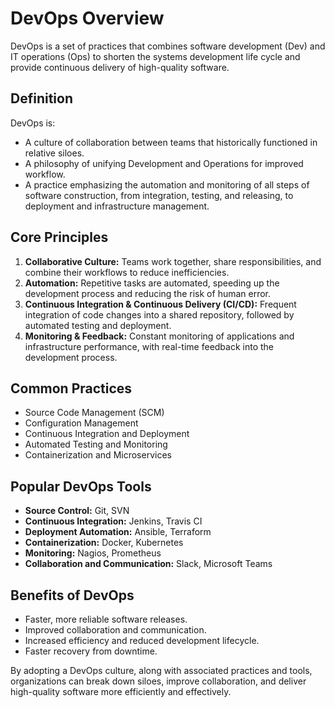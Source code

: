 # DevOps Overview

DevOps is a set of practices that combines software development (Dev) and IT operations (Ops) to shorten the systems development life cycle and provide continuous delivery of high-quality software.

## Definition

DevOps is:
- A culture of collaboration between teams that historically functioned in relative siloes.
- A philosophy of unifying Development and Operations for improved workflow.
- A practice emphasizing the automation and monitoring of all steps of software construction, from integration, testing, and releasing, to deployment and infrastructure management.

## Core Principles

1. **Collaborative Culture:** Teams work together, share responsibilities, and combine their workflows to reduce inefficiencies.
2. **Automation:** Repetitive tasks are automated, speeding up the development process and reducing the risk of human error.
3. **Continuous Integration & Continuous Delivery (CI/CD):** Frequent integration of code changes into a shared repository, followed by automated testing and deployment.
4. **Monitoring & Feedback:** Constant monitoring of applications and infrastructure performance, with real-time feedback into the development process.

## Common Practices

- Source Code Management (SCM)
- Configuration Management
- Continuous Integration and Deployment
- Automated Testing and Monitoring
- Containerization and Microservices

## Popular DevOps Tools

- **Source Control:** Git, SVN
- **Continuous Integration:** Jenkins, Travis CI
- **Deployment Automation:** Ansible, Terraform
- **Containerization:** Docker, Kubernetes
- **Monitoring:** Nagios, Prometheus
- **Collaboration and Communication:** Slack, Microsoft Teams

## Benefits of DevOps

- Faster, more reliable software releases.
- Improved collaboration and communication.
- Increased efficiency and reduced development lifecycle.
- Faster recovery from downtime.

By adopting a DevOps culture, along with associated practices and tools, organizations can break down siloes, improve collaboration, and deliver high-quality software more efficiently and effectively.
